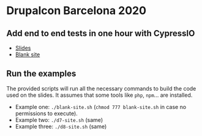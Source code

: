 # Drupalcon Barcelona 2020

## Add end to end tests in one hour with CypressIO

* [Slides](https://docs.google.com/presentation/d/1KunnazV_joHNLTrvfIi8iOMFnUnkwQcOMDOx6sYWe7Y/edit?usp=sharing)
* [Blank site](https://github.com/fjgarlin/drupalcon-barcelona-2020/blob/master/blank-site.sh)

## Run the examples

The provided scripts will run all the necessary commands to build the code used on the slides. It assumes that some tools like `php`, `npm`... are installed.

* Example one: `./blank-site.sh` (`chmod 777 blank-site.sh` in case no permissions to execute).
* Example two: `./d7-site.sh` (same)
* Example three: `./d8-site.sh` (same)
